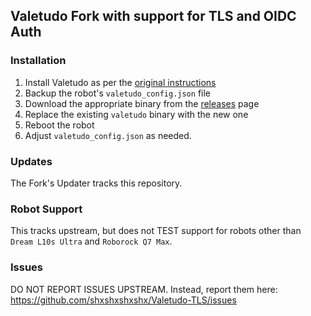 ## Valetudo Fork with support for TLS and OIDC Auth


### Installation
1. Install Valetudo as per the [original instructions](https://valetudo.cloud/)
2. Backup the robot's `valetudo_config.json` file
2. Download the appropriate binary from the [releases](https://github.com/shxshxshxshx/Valetudo-TLS/releases) page
3. Replace the existing `valetudo` binary with the new one
4. Reboot the robot
5. Adjust `valetudo_config.json` as needed.

### Updates
The Fork's Updater tracks this repository.

### Robot Support
This tracks upstream, but does not TEST support for robots other than `Dream L10s Ultra` and `Roborock Q7 Max`.  

### Issues
DO NOT REPORT ISSUES UPSTREAM.
Instead, report them here: https://github.com/shxshxshxshx/Valetudo-TLS/issues